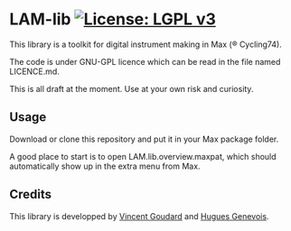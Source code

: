 # LAM-lib [![License: LGPL v3](https://img.shields.io/badge/License-LGPL%20v3-blue.svg)](http://www.gnu.org/licenses/lgpl-3.0)

This library is a toolkit for digital instrument making in Max (® Cycling74).

The code is under GNU-GPL licence which can be read in the file named LICENCE.md.

This is all draft at the moment. Use at your own risk and curiosity.

## Usage
Download or clone this repository and put it in your Max package folder.

A good place to start is to open LAM.lib.overview.maxpat, which should automatically show up in the extra menu from Max.

## Credits

This library is developped by [Vincent Goudard](http://www.lam.jussieu.fr/Membres/Goudard/) and [Hugues Genevois](http://www.lam.jussieu.fr/Membres/Genevois/).